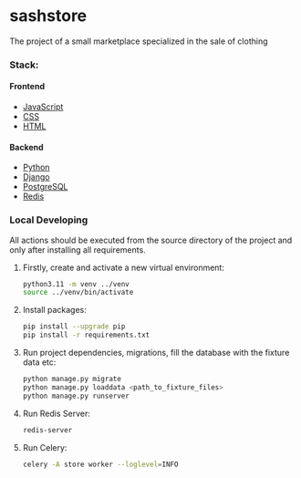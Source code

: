 # sashstore

The project of a small marketplace specialized in the sale of clothing

### Stack:

#### Frontend

- [JavaScript](https://nodejs.org/en/download/)
- [CSS](https://ru.wikipedia.org/wiki/CSS/)
- [HTML](https://ru.wikipedia.org/wiki/HTML/)

#### Backend

- [Python](https://www.python.org/)
- [Django](https://www.djangoproject.com/)
- [PostgreSQL](https://www.postgresql.org/)
- [Redis](https://redis.io/)

### Local Developing

All actions should be executed from the source directory of the project and only after installing all requirements.

1. Firstly, create and activate a new virtual environment:
   ```bash
   python3.11 -m venv ../venv
   source ../venv/bin/activate
   ```
2. Install packages:
   ```bash
   pip install --upgrade pip
   pip install -r requirements.txt
   ```
3. Run project dependencies, migrations, fill the database with the fixture data etc:
   ```bash
   python manage.py migrate
   python manage.py loaddata <path_to_fixture_files>
   python manage.py runserver
   ```
4. Run Redis Server:
   ```bash
   redis-server
   ```
5. Run Celery:
   ```bash
   celery -A store worker --loglevel=INFO
   ```
